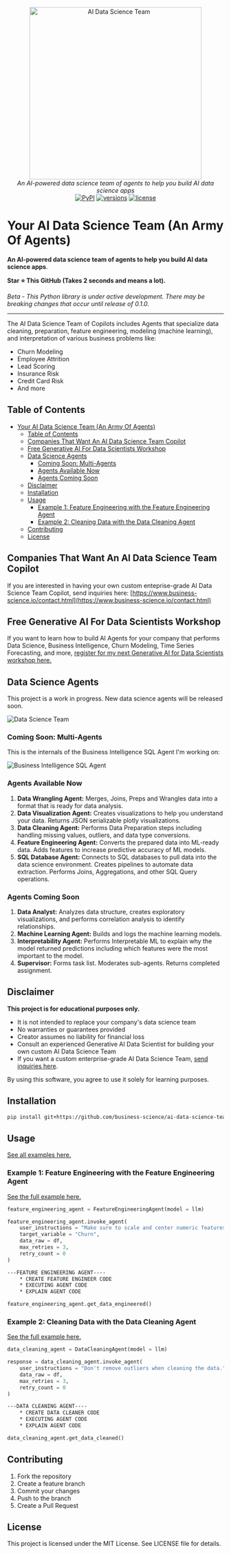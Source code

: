 <div align="center">
  <a href="https://github.com/business-science/ai-data-science-team">
    <picture>
      <img src="/img/ai_data_science_team_logo.jpg" alt="AI Data Science Team" width="400">
  </picture>
  </a>
</div>
<div align="center">
  <em>An AI-powered data science team of agents to help you build AI data science apps</em>
</div>
<div align="center">
  <a href="https://pypi.python.org/pypi/ai-data-science-team"><img src="https://img.shields.io/pypi/v/ai-data-science-team.svg" alt="PyPI"></a>
  <a href="https://github.com/business-science/ai-data-science-team"><img src="https://img.shields.io/pypi/pyversions/ai-data-science-team.svg" alt="versions"></a>
  <a href="https://github.com/business-science/ai-data-science-team/blob/main/LICENSE"><img src="https://img.shields.io/github/license/business-science/ai-data-science-team.svg?v" alt="license"></a>
</div>


# Your AI Data Science Team (An Army Of Agents)

**An AI-powered data science team of agents to help you build AI data science apps**.

**Star ⭐ This GitHub (Takes 2 seconds and means a lot).**

*Beta - This Python library is under active development. There may be breaking changes that occur until release of 0.1.0.* 

---

The AI Data Science Team of Copilots includes Agents that specialize data cleaning, preparation, feature engineering, modeling (machine learning), and interpretation of various business problems like:

- Churn Modeling
- Employee Attrition
- Lead Scoring
- Insurance Risk
- Credit Card Risk
- And more

## Table of Contents

- [Your AI Data Science Team (An Army Of Agents)](#your-ai-data-science-team-an-army-of-agents)
  - [Table of Contents](#table-of-contents)
  - [Companies That Want An AI Data Science Team Copilot](#companies-that-want-an-ai-data-science-team-copilot)
  - [Free Generative AI For Data Scientists Workshop](#free-generative-ai-for-data-scientists-workshop)
  - [Data Science Agents](#data-science-agents)
    - [Coming Soon: Multi-Agents](#coming-soon-multi-agents)
    - [Agents Available Now](#agents-available-now)
    - [Agents Coming Soon](#agents-coming-soon)
  - [Disclaimer](#disclaimer)
  - [Installation](#installation)
  - [Usage](#usage)
    - [Example 1: Feature Engineering with the Feature Engineering Agent](#example-1-feature-engineering-with-the-feature-engineering-agent)
    - [Example 2: Cleaning Data with the Data Cleaning Agent](#example-2-cleaning-data-with-the-data-cleaning-agent)
  - [Contributing](#contributing)
  - [License](#license)

## Companies That Want An AI Data Science Team Copilot

If you are interested in having your own custom enteprise-grade AI Data Science Team Copilot, send inquiries here: [https://www.business-science.io/contact.html](https://www.business-science.io/contact.html)

## Free Generative AI For Data Scientists Workshop

If you want to learn how to build AI Agents for your company that performs Data Science, Business Intelligence, Churn Modeling, Time Series Forecasting, and more, [register for my next Generative AI for Data Scientists workshop here.](https://learn.business-science.io/ai-register)

## Data Science Agents

This project is a work in progress. New data science agents will be released soon.

![Data Science Team](/img/ai_data_science_team.jpg)

### Coming Soon: Multi-Agents

This is the internals of the Business Intelligence SQL Agent I'm working on:

![Business Intelligence SQL Agent](/img/multi_agent_sql_data_visualization.jpg)

### Agents Available Now

1. **Data Wrangling Agent:** Merges, Joins, Preps and Wrangles data into a format that is ready for data analysis.
2. **Data Visualization Agent:** Creates visualizations to help you understand your data. Returns JSON serializable plotly visualizations.
3. **Data Cleaning Agent:** Performs Data Preparation steps including handling missing values, outliers, and data type conversions.
4. **Feature Engineering Agent:** Converts the prepared data into ML-ready data. Adds features to increase predictive accuracy of ML models.
5. **SQL Database Agent:** Connects to SQL databases to pull data into the data science environment. Creates pipelines to automate data extraction. Performs Joins, Aggregations, and other SQL Query operations.

### Agents Coming Soon

1. **Data Analyst:** Analyzes data structure, creates exploratory visualizations, and performs correlation analysis to identify relationships.
2. **Machine Learning Agent:** Builds and logs the machine learning models.
3. **Interpretability Agent:** Performs Interpretable ML to explain why the model returned predictions including which features were the most important to the model.
4. **Supervisor:** Forms task list. Moderates sub-agents. Returns completed assignment. 

## Disclaimer

**This project is for educational purposes only.**

- It is not intended to replace your company's data science team
- No warranties or guarantees provided
- Creator assumes no liability for financial loss
- Consult an experienced Generative AI Data Scientist for building your own custom AI Data Science Team
- If you want a custom enterprise-grade AI Data Science Team, [send inquiries here](https://www.business-science.io/contact.html). 

By using this software, you agree to use it solely for learning purposes.

## Installation

``` bash
pip install git+https://github.com/business-science/ai-data-science-team.git --upgrade
```

## Usage

[See all examples here.](/examples)

### Example 1: Feature Engineering with the Feature Engineering Agent

[See the full example here.](/examples/feature_engineering_agent.ipynb)

``` python
feature_engineering_agent = FeatureEngineeringAgent(model = llm)

feature_engineering_agent.invoke_agent(
    user_instructions = "Make sure to scale and center numeric features",
    target_variable = "Churn",
    data_raw = df,
    max_retries = 3,
    retry_count = 0
)
```

``` bash
---FEATURE ENGINEERING AGENT----
    * CREATE FEATURE ENGINEER CODE
    * EXECUTING AGENT CODE
    * EXPLAIN AGENT CODE
```

``` python
feature_engineering_agent.get_data_engineered()
```

### Example 2: Cleaning Data with the Data Cleaning Agent

[See the full example here.](/examples/data_cleaning_agent.ipynb) 

``` python
data_cleaning_agent = DataCleaningAgent(model = llm)

response = data_cleaning_agent.invoke_agent(
    user_instructions = "Don't remove outliers when cleaning the data.",
    data_raw = df,
    max_retries = 3,
    retry_count = 0
)
```

``` bash
---DATA CLEANING AGENT----
    * CREATE DATA CLEANER CODE
    * EXECUTING AGENT CODE
    * EXPLAIN AGENT CODE
```

``` python
data_cleaning_agent.get_data_cleaned()
```

## Contributing

1. Fork the repository
2. Create a feature branch
3. Commit your changes
4. Push to the branch
5. Create a Pull Request

## License

This project is licensed under the MIT License. See LICENSE file for details. 

